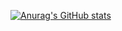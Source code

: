 [![Anurag's GitHub stats](https://github-readme-stats.vercel.app/api?username=HANJIYEONN)](https://github.com/HANJIYEONN/github-readme-stats)
